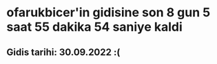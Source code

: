 # ofarukbicer'in gidisine son 8 gun 5 saat 55 dakika 54 saniye kaldi

## Gidis tarihi: 30.09.2022 :(